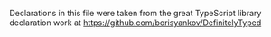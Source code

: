 Declarations in this file were taken from the great TypeScript library declaration work at https://github.com/borisyankov/DefinitelyTyped
